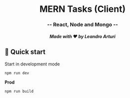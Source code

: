 <h1 align="center">
  MERN Tasks (Client)
</h1>

<h3 align="center">
  -- React, Node and Mongo --
</h3>

<h5 align="center">
  Made with ❤️ by Leandro Arturi
</h5>

## 🚀 Quick start

Start in development mode

```shell
npm run dev 
```

**Prod**

```shell
npm run build 
```



